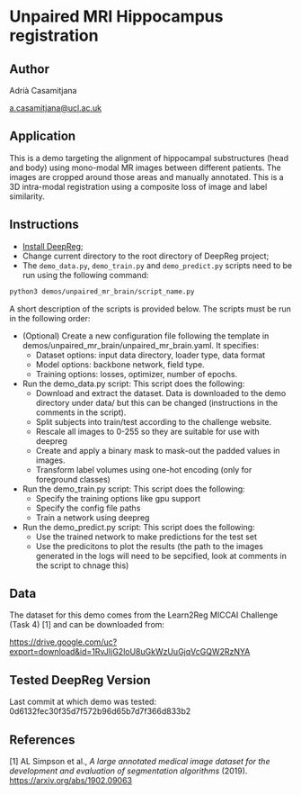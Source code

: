 # Unpaired MRI Hippocampus registration

## Author

Adrià Casamitjana

a.casamitjana@ucl.ac.uk

## Application

This is a demo targeting the alignment of hippocampal substructures (head and body) using 
mono-modal MR images between different patients. The images are cropped around those areas and
manually annotated. This is a 3D intra-modal registration using a composite loss of image and
label similarity.
 


## Instructions

- [Install DeepReg](https://deepregnet.github.io/DeepReg/#/quick_start?id=install-the-package);
- Change current directory to the root directory of DeepReg project;
- The `demo_data.py`, `demo_train.py` and `demo_predict.py` scripts need to be run using
  the following command:

```bash
python3 demos/unpaired_mr_brain/script_name.py
```

A short description of the scripts is provided below. The scripts must be run in the
following order:
- (Optional) Create a new configuration file following the template in demos/unpaired_mr_brain/unpaired_mr_brain.yaml.
  It specifies:
  - Dataset options: input data directory, loader type, data format
  - Model options: backbone network, field type.
  - Training options: losses, optimizer, number of epochs.
- Run the demo_data.py script: This script does the following:
  - Download and extract the dataset. Data is downloaded to the demo directory under data/ 
    but this can be changed (instructions in the comments in the script).
  - Split subjects into train/test according to the challenge website.
  - Rescale all images to 0-255 so they are suitable for use with deepreg
  - Create and apply a binary mask to mask-out the padded values in images.
  - Transform label volumes using one-hot encoding (only for foreground classes)
- Run the demo_train.py script: This script does the following:
  - Specify the training options like gpu support
  - Specify the config file paths
  - Train a network using deepreg
- Run the demo_predict.py script: This script does the following:
  - Use the trained network to make predictions for the test set
  - Use the predicitons to plot the results (the path to the images generated in the
    logs will need to be sepcified, look at comments in the script to chnage this)

## Data

The dataset for this demo comes from the Learn2Reg MICCAI Challenge (Task 4) [1] and can be downloaded from:

https://drive.google.com/uc?export=download&id=1RvJIjG2loU8uGkWzUuGjqVcGQW2RzNYA

## Tested DeepReg Version

Last commit at which demo was tested: 0d6132fec30f35d7f572b96d65b7d7f366d833b2

## References

[1] AL Simpson et al., _A large annotated medical image dataset for the development and evaluation 
of segmentation algorithms_ (2019). https://arxiv.org/abs/1902.09063
